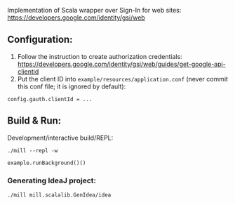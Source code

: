 
Implementation of Scala wrapper over Sign-In for web sites:
<https://developers.google.com/identity/gsi/web>

## Configuration: ##

1. Follow the instruction to create authorization credentials: <https://developers.google.com/identity/gsi/web/guides/get-google-api-clientid>
2. Put the client ID into `example/resources/application.conf` (never commit this conf file; it is ignored by default):

```
config.gauth.clientId = ...
```

## Build & Run: ##

Development/interactive build/REPL:

```
./mill --repl -w

example.runBackground()()

```

### Generating IdeaJ project: ###

```
./mill mill.scalalib.GenIdea/idea
```

